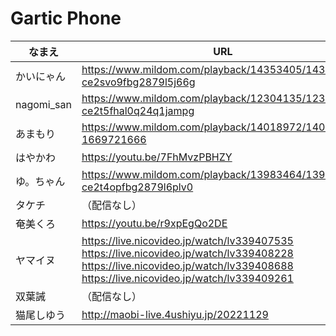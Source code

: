 # Gartic Phone

|なまえ|URL|
|---|---|
|かいにゃん|<https://www.mildom.com/playback/14353405/14353405-ce2svo9fbg2879l5j66g>|
|nagomi_san|<https://www.mildom.com/playback/12304135/12304135-ce2t5fhal0q24q1jampg>|
|あまもり|<https://www.mildom.com/playback/14018972/14018972-1669721666>|
|はやかわ|<https://youtu.be/7FhMvzPBHZY>|
|ゆ。ちゃん|<https://www.mildom.com/playback/13983464/13983464-ce2t4opfbg2879l6plv0>|
|タケチ|（配信なし）|
|奄美くろ|<https://youtu.be/r9xpEgQo2DE>|
|ヤマイヌ|<https://live.nicovideo.jp/watch/lv339407535><br><https://live.nicovideo.jp/watch/lv339408228><br><https://live.nicovideo.jp/watch/lv339408688><br><https://live.nicovideo.jp/watch/lv339409261>|
|双葉誡|（配信なし）|
|猫尾しゆう|<http://maobi-live.4ushiyu.jp/20221129>|
